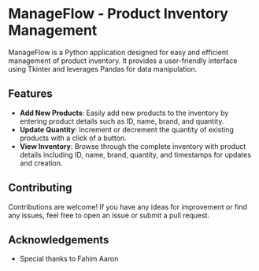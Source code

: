 # ManageFlow - Product Inventory Management

ManageFlow is a Python application designed for easy and efficient management of product inventory. It provides a user-friendly interface using Tkinter and leverages Pandas for data manipulation.

## Features

- **Add New Products**: Easily add new products to the inventory by entering product details such as ID, name, brand, and quantity.
- **Update Quantity**: Increment or decrement the quantity of existing products with a click of a button.
- **View Inventory**: Browse through the complete inventory with product details including ID, name, brand, quantity, and timestamps for updates and creation.

## Contributing

Contributions are welcome! If you have any ideas for improvement or find any issues, feel free to open an issue or submit a pull request.

## Acknowledgements

- Special thanks to Fahim Aaron
